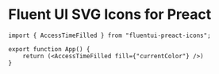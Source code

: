 # Fluent UI SVG Icons for Preact

```tsx
import { AccessTimeFilled } from "fluentui-preact-icons";

export function App() {
    return (<AccessTimeFilled fill={"currentColor"} />)
}
```